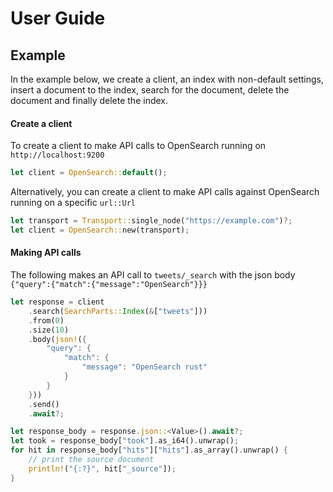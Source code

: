 # User Guide

## Example
In the example below, we create a client, an index with non-default settings, insert a document to the index,
search for the document, delete the document and finally delete the index.


#### Create a client

To create a client to make API calls to OpenSearch running on `http://localhost:9200`

```rust
let client = OpenSearch::default();
```

Alternatively, you can create a client to make API calls against OpenSearch running on a
specific `url::Url`

```rust
let transport = Transport::single_node("https://example.com")?;
let client = OpenSearch::new(transport);
```

#### Making API calls

The following makes an API call to `tweets/_search` with the json body
`{"query":{"match":{"message":"OpenSearch"}}}`

```rust
let response = client
    .search(SearchParts::Index(&["tweets"]))
    .from(0)
    .size(10)
    .body(json!({
        "query": {
            "match": {
                "message": "OpenSearch rust"
            }
        }
    }))
    .send()
    .await?;

let response_body = response.json::<Value>().await?;
let took = response_body["took"].as_i64().unwrap();
for hit in response_body["hits"]["hits"].as_array().unwrap() {
    // print the source document
    println!("{:?}", hit["_source"]);
}
```